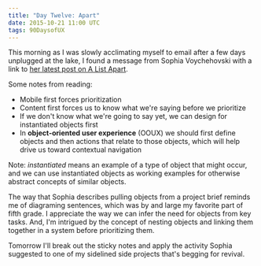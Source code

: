 ```yaml
---
title: "Day Twelve: Apart"
date: 2015-10-21 11:00 UTC
tags: 90DaysofUX
---
```


This morning as I was slowly acclimating myself to email after a few days unplugged at the lake, I found a message from Sophia Voychehovski with a link to [her latest post on A List Apart](http://alistapart.com/article/object-oriented-ux).

Some notes from reading:

* Mobile first forces prioritization
* Content first forces us to know what we're saying before we prioritize
* If we don't know what we're going to say yet, we can design for instantiated objects first
* In **object-oriented user experience** (OOUX) we should first define objects and then actions that relate to those objects, which will help drive us toward contextual navigation

Note: *instantiated* means an example of a type of object that might occur, and we can use instantiated objects as working examples for otherwise abstract concepts of similar objects.

The way that Sophia describes pulling objects from a project brief reminds me of diagraming sentences, which was by and large my favorite part of fifth grade. I appreciate the way we can infer the need for objects from key tasks. And, I'm intrigued by the concept of nesting objects and linking them together in a system before prioritizing them.

Tomorrow I'll break out the sticky notes and apply the activity Sophia suggested to one of my sidelined side projects that's begging for revival.




